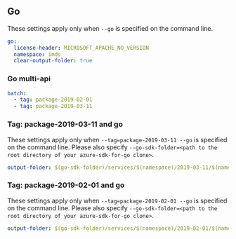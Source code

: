 ## Go

These settings apply only when `--go` is specified on the command line.

``` yaml $(go)
go:
  license-header: MICROSOFT_APACHE_NO_VERSION
  namespace: imds
  clear-output-folder: true
```

### Go multi-api

``` yaml $(go) && $(multiapi)
batch:
  - tag: package-2019-02-01
  - tag: package-2019-03-11
```

### Tag: package-2019-03-11 and go

These settings apply only when `--tag=package-2019-03-11 --go` is specified on the command line.
Please also specify `--go-sdk-folder=<path to the root directory of your azure-sdk-for-go clone>`.

```yaml $(tag) == 'package-2019-03-11' && $(go)
output-folder: $(go-sdk-folder)/services/$(namespace)/2019-03-11/$(namespace)
```

### Tag: package-2019-02-01 and go

These settings apply only when `--tag=package-2019-02-01 --go` is specified on the command line.
Please also specify `--go-sdk-folder=<path to the root directory of your azure-sdk-for-go clone>`.

```yaml $(tag) == 'package-2019-02-01' && $(go)
output-folder: $(go-sdk-folder)/services/$(namespace)/2019-02-01/$(namespace)
```
